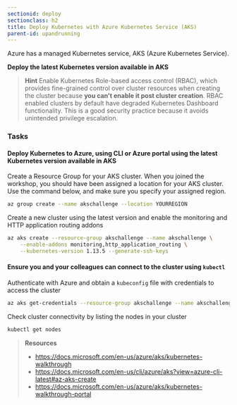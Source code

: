 ```yaml
---
sectionid: deploy
sectionclass: h2
title: Deploy Kubernetes with Azure Kubernetes Service (AKS)
parent-id: upandrunning
---
```


Azure has a managed Kubernetes service, AKS (Azure Kubernetes Service).

**Deploy the latest Kubernetes version available in AKS**

> **Hint** Enable Kubernetes Role-based access control (RBAC), which provides fine-grained control over cluster resources when creating the cluster because **you can't enable it post cluster creation**. RBAC enabled clusters by default have degraded Kubernetes Dashboard functionality. This is a good security practice because it avoids unintended privilege escalation.

### Tasks

#### Deploy Kubernetes to Azure, using CLI or Azure portal using the latest Kubernetes version available in AKS

Create a Resource Group for your AKS cluster. When you joined the workshop, you should have been assigned a location for your AKS cluster. Use the command below, and make sure you specify your assigned region.

```sh
az group create --name akschallenge --location YOURREGION
```

Create a new cluster using the latest version and enable the monitoring and HTTP application routing addons

```sh
az aks create --resource-group akschallenge --name akschallenge \
    --enable-addons monitoring,http_application_routing \
    --kubernetes-version 1.13.5 --generate-ssh-keys
```

#### Ensure you and your colleagues can connect to the cluster using `kubectl`


Authenticate with Azure and obtain a `kubeconfig` file with credentials to access the cluster

```sh
az aks get-credentials --resource-group akschallenge --name akschallenge
```

Check cluster connectivity by listing the nodes in your cluster

```sh
kubectl get nodes
```


> **Resources**
>
> * <https://docs.microsoft.com/en-us/azure/aks/kubernetes-walkthrough>
> * <https://docs.microsoft.com/en-us/cli/azure/aks?view=azure-cli-latest#az-aks-create>
> * <https://docs.microsoft.com/en-us/azure/aks/kubernetes-walkthrough-portal>